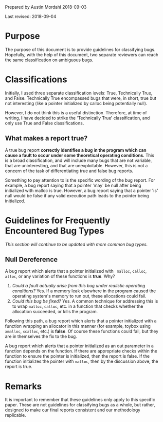 Prepared by Austin Mordahl
2018-09-03

Last revised: 2018-09-04

# Purpose

The purpose of this document is to provide guidelines for classifying bugs. Hopefully, with the help of this document, two separate reviewers can reach the same classification on ambiguous bugs.

# Classifications

Initially, I used three separate classification levels: True, Technically True, and False. Technically True encompassed bugs that were, in short, true but not interesting (like a pointer initialized by calloc being potentially null).

However, I do not think this is a useful distinction. Therefore, at time of writing, I have decided to strike the 'Technically True' classification, and only use True and False classifications.

## What makes a report true?

A true bug report **correctly identifies a bug in the program which can cause a fault to occur under some theoretical operating conditions.** This is a broad classification, and will include many bugs that are not variable, that are uninteresting, and that are unexploitable. However, this is not a concern of the task of differentiating true and false bug reports.

Something to pay attention to is the specific wording of the bug report. For example, a bug report saying that a pointer 'may' be null after being initialized with malloc is true. However, a bug report saying that a pointer 'is' null would be false if any valid execution path leads to the pointer being initialized.

# Guidelines for Frequently Encountered Bug Types

*This section will continue to be updated with more common bug types.*

## Null Dereference

A bug report which alerts that a pointer initialized with ` malloc`, `calloc`, `alloc`, or any variation of these functions is **true**. Why?
1. *Could a fault actually arise from this bug under realistic operating conditions?* Yes. If a memory leak elsewhere in the program caused the operating system's memory to run out, these allocations could fail.
2. *Could this bug be fixed?* Yes. A common technique for addressing this is to wrap `malloc`, `calloc`, etc. in a function that checks whether the allocation succeeded, or kills the program.

Following this path, a bug report which alerts that a pointer initialized with a function wrapping an allocator in this manner (for example, toybox using `xmalloc`, `xcalloc`, etc.) is **false**. Of course these functions could fail, but they are in themselves the fix to the bug.

A bug report which alerts that a pointer initialized as an out parameter in a function depends on the function. If there are appropriate checks within the function to ensure the pointer is initialized, then the report is false. If the function initializes the pointer with `malloc`, then by the discussion above, the report is true.

# Remarks

It is important to remember that these guidelines only apply to this specific paper. These are not guidelines for classifying bugs as a whole, but rather, designed to make our final reports consistent and our methodology replicable.
